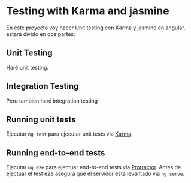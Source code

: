 # Testing with Karma and jasmine


En este proyecto voy hacer Unit testing con Karma y jasmine en angular.
estará divido en dos partes:

## Unit Testing

Haré unit testing.

## Integration Testing

Pero tambien haré integration testing

## Running unit tests

Ejecutar `ng test` para ejecutar unit tests via [Karma](https://karma-runner.github.io).

## Running end-to-end tests

Ejecutar `ng e2e` para ejectuar end-to-end tests via [Protractor](http://www.protractortest.org/).
Antes de ejectuar el test e2e asegura que el servidor esta levantado via `ng serve`.



